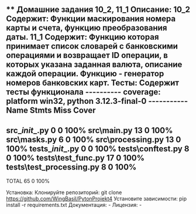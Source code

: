 ** Домашние задания 10_2, 11_1
Описание:
10_2 Содержит: Функции маскирования номера карты и счета, функцию преобразования даты.
11_1 Содержит: Функцию которая принимает список словарей с банковскими операциями и 
возвращает ID операции, в которых указана заданная валюта, описание каждой операции.
Функцию - генератор номеров банковских карт.
Тесты: Содержит тесты функционала 
---------- coverage: platform win32, python 3.12.3-final-0 -----------
Name                       Stmts   Miss  Cover
----------------------------------------------
src\__init__.py                0      0   100%
src\main.py                   13      0   100%
src\masks.py                   6      0   100%
src\processing.py             13      0   100%
tests\__init__.py              0      0   100%
tests\conftest.py              8      0   100%
tests\test_func.py            17      0   100%
tests\test_processing.py       8      0   100%
----------------------------------------------
TOTAL                         65      0   100%


Установка:
Клонируйте репозиторий: git clone https://github.com/WingBasil/PytonProjekt4
Установите зависимости:
pip install -r requirements.txt
Документация: - 
Лицензия: - 